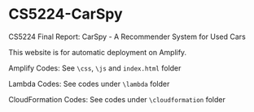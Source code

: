 # CS5224-CarSpy
CS5224 Final Report: CarSpy - A Recommender System for Used Cars

This website is for automatic deployment on Amplify.

Amplify Codes: See `\css`, `\js` and `index.html` folder

Lambda Codes: See codes under `\lambda` folder

CloudFormation Codes: See codes under `\cloudformation` folder

